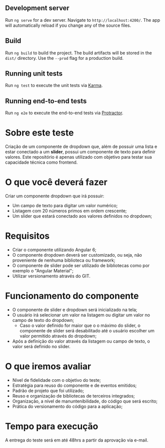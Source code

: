 
## Development server

Run `ng serve` for a dev server. Navigate to `http://localhost:4200/`. The app will automatically reload if you change any of the source files.

## Build

Run `ng build` to build the project. The build artifacts will be stored in the `dist/` directory. Use the `--prod` flag for a production build.

## Running unit tests

Run `ng test` to execute the unit tests via [Karma](https://karma-runner.github.io).

## Running end-to-end tests

Run `ng e2e` to execute the end-to-end tests via [Protractor](http://www.protractortest.org/).


# Sobre este teste
Criação de um componente de dropdown que, além de possuir uma lista e estar conectado a um **slider**, possui um componente de texto para definir valores. Este repositório é apenas utilizado com objetivo para testar sua capacidade técnica como frontend.

# O que você deverá fazer

Criar um componente dropdown que irá possuir: 

- Um campo de texto para digitar um valor numérico;
- Listagem com 20 números primos em ordem crescente;
- Um slider que estará conectado aos valores definidos no dropdown;

# Requisitos

- Criar o componente utilizando Angular 6;
- O componente dropdown deverá ser customizado, ou seja, não proveniente de nenhuma biblioteca ou framework;
- O componente de slider pode ser utilizado de bibliotecas como por exemplo o "Angular Material";
- Utilizar versionamento através do GIT.

# Funcionamento do componente

- O componente de slider e dropdown será inicializado na tela;
- O usuário irá selecionar um valor na listagem ou digitar um valor no campo de texto do dropdown;
  - Caso o valor definido for maior que o o máximo do slider, o componente de slider será desabilitado até o usuário escolher um valor permitido através do dropdown;
- Após a definição do valor através da listagem ou campo de texto, o valor será definido no slider.

# O que iremos avaliar

- Nível de fidelidade com o objetivo do teste;
- Estratégia para reuso do componente e de eventos emitidos;
- Padrão de projeto que foi utilizado;
- Reuso e organização de bibliotecas de terceiros integrados;
- Organização, a nível de manuntenibilidade, do código que será escrito;
- Prática do versionamento do código para a aplicação;

# Tempo para execução
A entrega do teste será em até 48hrs a partir da aprovação via e-mail.